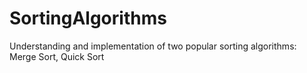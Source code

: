 # SortingAlgorithms
Understanding and implementation of two popular sorting algorithms: Merge Sort, Quick Sort
